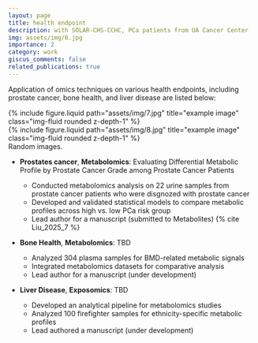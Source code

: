 ```yaml
---
layout: page
title: health endpoint
description: with SOLAR-CHS-CCHC, PCa patients from UA Cancer Center
img: assets/img/6.jpg
importance: 2
category: work
giscus_comments: false
related_publications: true
---
```


Application of omics techniques on various health endpoints, including prostate cancer, bone health, and liver disease are listed below:

<div class="row justify-content-sm-center">
    <div class="col-sm-8 mt-3 mt-md-0">
        {% include figure.liquid path="assets/img/7.jpg" title="example image" class="img-fluid rounded z-depth-1" %}
    </div>
    <div class="col-sm-4 mt-3 mt-md-0">
        {% include figure.liquid path="assets/img/8.jpg" title="example image" class="img-fluid rounded z-depth-1" %}
    </div>
</div>
<div class="caption">
    Random images.
</div>

- **Prostates cancer**, **Metabolomics**: Evaluating Differential Metabolic Profile by Prostate Cancer Grade among Prostate Cancer Patients
  - Conducted metabolomics analysis on 22 urine samples from prostate cancer patients who were disgnozed with prostate cancer
  - Developed and validated statistical models to compare metabolic profiles across high vs. low PCa risk group
  - Lead author for a manuscript (submitted to Metabolites) {% cite Liu_2025_7 %}

- **Bone Health**, **Metabolomics**: TBD
  - Analyzed 304 plasma samples for BMD-related metabolic signals
  - Integrated metabolomics datasets for comparative analysis
  - Lead author for a manuscript (under development) 

- **Liver Disease**, **Exposomics**: TBD
  - Developed an analytical pipeline for metabolomics studies
  - Analyzed 100 firefighter samples for ethnicity-specific metabolic profiles
  - Lead authored a manuscript (under development)